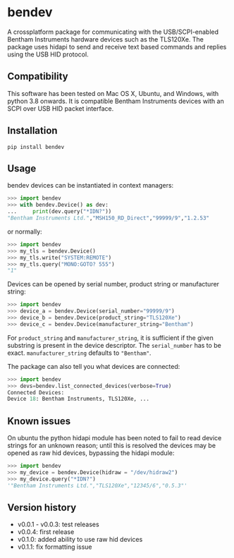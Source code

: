 bendev
======

A crossplatform package for communicating with the USB/SCPI-enabled Bentham Instruments hardware devices such as the TLS120Xe. The package uses hidapi to send and receive text based commands and replies using the USB HID protocol. 

Compatibility
-------------

This software has been tested on Mac OS X, Ubuntu, and Windows, with python 3.8 onwards. It is compatible Bentham Instruments devices with an SCPI over USB HID packet interface.

Installation
------------

`pip install bendev`

Usage
-----

bendev devices can be instantiated in context managers:

``` python
>>> import bendev
>>> with bendev.Device() as dev:
...     print(dev.query("*IDN?"))
"Bentham Instruments Ltd.","MSH150_RD_Direct","99999/9","1.2.53"
```

or normally:

``` python
>>> import bendev
>>> my_tls = bendev.Device()
>>> my_tls.write("SYSTEM:REMOTE")
>>> my_tls.query("MONO:GOTO? 555")
"1"
```

Devices can be opened by serial number, product string or manufacturer string:

``` python
>>> import bendev
>>> device_a = bendev.Device(serial_number="99999/9")
>>> device_b = bendev.Device(product_string="TLS120Xe")
>>> device_c = bendev.Device(manufacturer_string="Bentham")
```

For `product_string` and `manufacturer_string`, it is sufficient if the given substring is present in the device descriptor. The `serial_number` has to be exact. `manufacturer_string` defaults to `"Bentham"`.

The package can also tell you what devices are connected:

``` python
>>> import bendev
>>> devs=bendev.list_connected_devices(verbose=True)
Connected Devices:
Device 18: Bentham Instruments, TLS120Xe, ...
```

Known issues
------------

On ubuntu the python hidapi module has been noted to fail to read device strings for an unknown reason; until this is resolved the devices may be opened as raw hid devices, bypassing the hidapi module:

``` python
>>> import bendev
>>> my_device = bendev.Device(hidraw = "/dev/hidraw2")
>>> my_device.query("*IDN?")
'"Bentham Instruments Ltd.","TLS120Xe","12345/6","0.5.3"'
```


Version history
---------------

- v0.0.1 - v0.0.3: test releases
- v0.0.4: first release
- v0.1.0: added ability to use raw hid devices
- v0.1.1: fix formatting issue